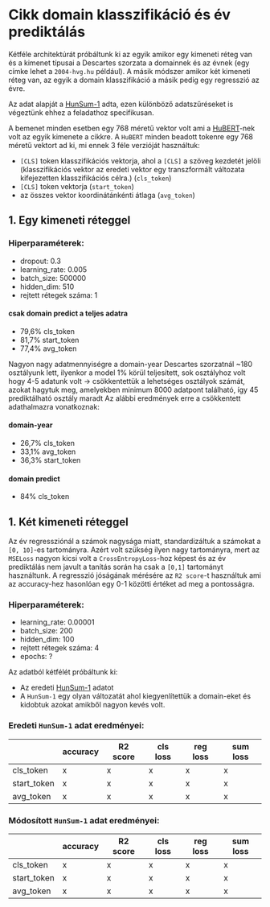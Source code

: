 # Cikk domain klasszifikáció és év prediktálás

Kétféle architektúrát próbáltunk ki az egyik amikor egy kimeneti réteg van és a kimenet típusai a Descartes szorzata a domainnek és az évnek (egy címke lehet a `2004-hvg.hu` például). A másik módszer amikor két kimeneti réteg van, az egyik a domain klasszifikáció a másik pedig egy regresszió az évre.

Az adat alapját a [HunSum-1](https://huggingface.co/datasets/SZTAKI-HLT/HunSum-1) adta, ezen különböző adatszűréseket is végeztünk ehhez a feladathoz specifikusan.

A bemenet minden esetben egy 768 méretű vektor volt ami a [HuBERT](https://huggingface.co/SZTAKI-HLT/hubert-base-cc)-nek volt az egyik kimenete a cikkre. A `HuBERT` minden beadott tokenre egy 768 méretű vektort ad ki, mi ennek 3 féle verzióját használtuk:
- `[CLS]` token klasszifikációs vektorja, ahol a `[CLS]` a szöveg kezdetét jelöli (klasszifikációs vektor az eredeti vektor egy transzformált változata kifejezetten klasszifikációs célra.) (`cls_token`)
- `[CLS]` token vektorja (`start_token`)
- az összes vektor koordinátánkénti átlaga (`avg_token`)

## 1. Egy kimeneti réteggel


### Hiperparaméterek:
- dropout: 0.3
- learning_rate: 0.005
- batch_size: 500000
- hidden_dim: 510
- rejtett rétegek száma: 1

#### csak domain predict a teljes adatra
- 79,6% cls_token
- 81,7% start_token
- 77,4% avg_token

Nagyon nagy adatmennyiségre a domain-year Descartes szorzatnál ~180 osztályunk lett, ilyenkor a model 1% körül teljesített, sok osztályhoz volt hogy 4-5 adatunk volt
-> csökkentettük a lehetséges osztályok számát, azokat hagytuk meg, amelyekben minimum 8000 adatpont található, így 45 prediktálható osztály maradt
Az alábbi eredmények erre a csökkentett adathalmazra vonatkoznak:

#### domain-year
- 26,7% cls_token
- 33,1% avg_token
- 36,3% start_token

#### domain predict
- 84% cls_token

## 1. Két kimeneti réteggel

Az év regressziónál a számok nagysága miatt, standardizáltuk a számokat a `[0, 10]`-es tartományra. Azért volt szükség ilyen nagy tartományra, mert az `MSELoss` nagyon kicsi volt a `CrossEntropyLoss`-hoz képest és az év prediktálás nem javult a tanítás során ha csak a `[0,1]` tartományt használtunk. A regresszió jóságának mérésére az `R2 score`-t használtuk ami az accuracy-hez hasonlóan egy 0-1 közötti értéket ad meg a pontosságra.

### Hiperparaméterek:
- learning_rate: 0.00001
- batch_size: 200
- hidden_dim: 100
- rejtett rétegek száma: 4
- epochs: ?

Az adatból kétfélét próbáltunk ki:
- Az eredeti [HunSum-1](https://huggingface.co/datasets/SZTAKI-HLT/HunSum-1) adatot
- A `HunSum-1` egy olyan változatát ahol kiegyenlítettük a domain-eket és kidobtuk azokat amikből nagyon kevés volt.

### Eredeti `HunSum-1` adat eredményei:

|             | accuracy | R2 score  | cls loss | reg loss | sum loss |
|-------------|----------|-----------|----------|----------|----------|
| cls_token   | x        | x         | x        | x        | x        |
| start_token | x        | x         | x        | x        | x        |
| avg_token   | x        | x         | x        | x        | x        |

### Módosított `HunSum-1` adat eredményei:

|             | accuracy | R2 score  | cls loss | reg loss | sum loss |
|-------------|----------|-----------|----------|----------|----------|
| cls_token   | x        | x         | x        | x        | x        |
| start_token | x        | x         | x        | x        | x        |
| avg_token   | x        | x         | x        | x        | x        |
